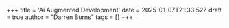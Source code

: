 +++
title = 'Ai Augmented Development'
date = 2025-01-07T21:33:52Z
draft = true
author = "Darren Burns"
tags = []
+++
